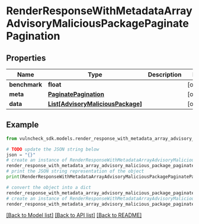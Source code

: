 # RenderResponseWithMetadataArrayAdvisoryMaliciousPackagePaginatePagination


## Properties

Name | Type | Description | Notes
------------ | ------------- | ------------- | -------------
**benchmark** | **float** |  | [optional] 
**meta** | [**PaginatePagination**](PaginatePagination.md) |  | [optional] 
**data** | [**List[AdvisoryMaliciousPackage]**](AdvisoryMaliciousPackage.md) |  | [optional] 

## Example

```python
from vulncheck_sdk.models.render_response_with_metadata_array_advisory_malicious_package_paginate_pagination import RenderResponseWithMetadataArrayAdvisoryMaliciousPackagePaginatePagination

# TODO update the JSON string below
json = "{}"
# create an instance of RenderResponseWithMetadataArrayAdvisoryMaliciousPackagePaginatePagination from a JSON string
render_response_with_metadata_array_advisory_malicious_package_paginate_pagination_instance = RenderResponseWithMetadataArrayAdvisoryMaliciousPackagePaginatePagination.from_json(json)
# print the JSON string representation of the object
print(RenderResponseWithMetadataArrayAdvisoryMaliciousPackagePaginatePagination.to_json())

# convert the object into a dict
render_response_with_metadata_array_advisory_malicious_package_paginate_pagination_dict = render_response_with_metadata_array_advisory_malicious_package_paginate_pagination_instance.to_dict()
# create an instance of RenderResponseWithMetadataArrayAdvisoryMaliciousPackagePaginatePagination from a dict
render_response_with_metadata_array_advisory_malicious_package_paginate_pagination_from_dict = RenderResponseWithMetadataArrayAdvisoryMaliciousPackagePaginatePagination.from_dict(render_response_with_metadata_array_advisory_malicious_package_paginate_pagination_dict)
```
[[Back to Model list]](../README.md#documentation-for-models) [[Back to API list]](../README.md#documentation-for-api-endpoints) [[Back to README]](../README.md)


